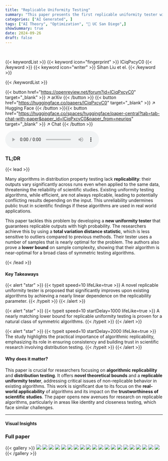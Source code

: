 ```yaml
---
title: "Replicable Uniformity Testing"
summary: "This paper presents the first replicable uniformity tester with nearly linear dependence on the replicability parameter, enhancing the reliability of scientific studies using distribution testing algo..."
categories: ["AI Generated", ]
tags: ["AI Theory", "Optimization", "🏢 UC San Diego",]
showSummary: true
date: 2024-09-26
draft: false
---
```


<br>

{{< keywordList >}}
{{< keyword icon="fingerprint" >}} lCiqPxcyC0 {{< /keyword >}}
{{< keyword icon="writer" >}} Sihan Liu et el. {{< /keyword >}}
 
{{< /keywordList >}}

{{< button href="https://openreview.net/forum?id=lCiqPxcyC0" target="_blank" >}}
↗ arXiv
{{< /button >}}
{{< button href="https://huggingface.co/papers/lCiqPxcyC0" target="_blank" >}}
↗ Hugging Face
{{< /button >}}{{< button href="https://huggingface.co/spaces/huggingface/paper-central?tab=tab-chat-with-paper&paper_id=lCiqPxcyC0&paper_from=neurips" target="_blank" >}}
↗ Chat
{{< /button >}}




<audio controls>
    <source src="https://ai-paper-reviewer.com/lCiqPxcyC0/podcast.wav" type="audio/wav">
    Your browser does not support the audio element.
</audio>


### TL;DR


{{< lead >}}

Many algorithms in distribution property testing lack **replicability**: their outputs vary significantly across runs even when applied to the same data, threatening the reliability of scientific studies.  Existing uniformity testing algorithms, while efficient, are not always replicable, leading to potentially conflicting results depending on the input.  This unreliability undermines public trust in scientific findings if these algorithms are used in real world applications.

This paper tackles this problem by developing a **new uniformity tester** that guarantees replicable outputs with high probability.  The researchers achieve this by using a **total variation distance statistic**, which is less sensitive to outliers compared to previous methods.  Their tester uses a number of samples that is nearly optimal for the problem.  The authors also prove a **lower bound** on sample complexity, showing that their algorithm is near-optimal for a broad class of symmetric testing algorithms.

{{< /lead >}}


#### Key Takeaways

{{< alert "star" >}}
{{< typeit speed=10 lifeLike=true >}} A novel replicable uniformity tester is proposed that significantly improves upon existing algorithms by achieving a nearly linear dependence on the replicability parameter. {{< /typeit >}}
{{< /alert >}}

{{< alert "star" >}}
{{< typeit speed=10 startDelay=1000 lifeLike=true >}} A nearly matching lower bound for replicable uniformity testing is proven for a natural class of symmetric algorithms. {{< /typeit >}}
{{< /alert >}}

{{< alert "star" >}}
{{< typeit speed=10 startDelay=2000 lifeLike=true >}} The study highlights the practical importance of algorithmic replicability, emphasizing its role in ensuring consistency and building trust in scientific research involving distribution testing. {{< /typeit >}}
{{< /alert >}}

#### Why does it matter?
This paper is crucial for researchers focusing on **algorithmic replicability** and **distribution testing**. It offers **novel theoretical bounds** and a **replicable uniformity tester**, addressing critical issues of non-replicable behavior in existing algorithms. This work is significant due to its focus on the **real-world applicability** of algorithms and its impact on the **trustworthiness of scientific studies**.  The paper opens new avenues for research on replicable algorithms, particularly in areas like identity and closeness testing, which face similar challenges.

------
#### Visual Insights







### Full paper

{{< gallery >}}
<img src="https://ai-paper-reviewer.com/lCiqPxcyC0/1.png" class="grid-w50 md:grid-w33 xl:grid-w25" />
<img src="https://ai-paper-reviewer.com/lCiqPxcyC0/2.png" class="grid-w50 md:grid-w33 xl:grid-w25" />
<img src="https://ai-paper-reviewer.com/lCiqPxcyC0/3.png" class="grid-w50 md:grid-w33 xl:grid-w25" />
<img src="https://ai-paper-reviewer.com/lCiqPxcyC0/4.png" class="grid-w50 md:grid-w33 xl:grid-w25" />
<img src="https://ai-paper-reviewer.com/lCiqPxcyC0/5.png" class="grid-w50 md:grid-w33 xl:grid-w25" />
<img src="https://ai-paper-reviewer.com/lCiqPxcyC0/6.png" class="grid-w50 md:grid-w33 xl:grid-w25" />
<img src="https://ai-paper-reviewer.com/lCiqPxcyC0/7.png" class="grid-w50 md:grid-w33 xl:grid-w25" />
<img src="https://ai-paper-reviewer.com/lCiqPxcyC0/8.png" class="grid-w50 md:grid-w33 xl:grid-w25" />
<img src="https://ai-paper-reviewer.com/lCiqPxcyC0/9.png" class="grid-w50 md:grid-w33 xl:grid-w25" />
<img src="https://ai-paper-reviewer.com/lCiqPxcyC0/10.png" class="grid-w50 md:grid-w33 xl:grid-w25" />
<img src="https://ai-paper-reviewer.com/lCiqPxcyC0/11.png" class="grid-w50 md:grid-w33 xl:grid-w25" />
<img src="https://ai-paper-reviewer.com/lCiqPxcyC0/12.png" class="grid-w50 md:grid-w33 xl:grid-w25" />
<img src="https://ai-paper-reviewer.com/lCiqPxcyC0/13.png" class="grid-w50 md:grid-w33 xl:grid-w25" />
<img src="https://ai-paper-reviewer.com/lCiqPxcyC0/14.png" class="grid-w50 md:grid-w33 xl:grid-w25" />
<img src="https://ai-paper-reviewer.com/lCiqPxcyC0/15.png" class="grid-w50 md:grid-w33 xl:grid-w25" />
<img src="https://ai-paper-reviewer.com/lCiqPxcyC0/16.png" class="grid-w50 md:grid-w33 xl:grid-w25" />
<img src="https://ai-paper-reviewer.com/lCiqPxcyC0/17.png" class="grid-w50 md:grid-w33 xl:grid-w25" />
<img src="https://ai-paper-reviewer.com/lCiqPxcyC0/18.png" class="grid-w50 md:grid-w33 xl:grid-w25" />
<img src="https://ai-paper-reviewer.com/lCiqPxcyC0/19.png" class="grid-w50 md:grid-w33 xl:grid-w25" />
<img src="https://ai-paper-reviewer.com/lCiqPxcyC0/20.png" class="grid-w50 md:grid-w33 xl:grid-w25" />
{{< /gallery >}}